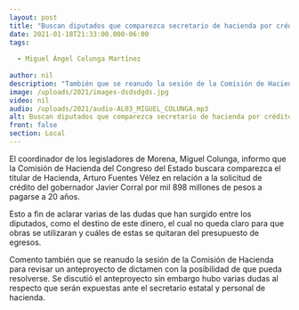 ```yaml
---
layout: post
title: "Buscan diputados que comparezca secretario de hacienda por crédito del gobernador"
date: 2021-01-18T21:33:00.000-06:00
tags:
  
  - Miguel Ángel Colunga Martínez
  
author: nil
description: "También que se reanudo la sesión de la Comisión de Hacienda para revisar un anteproyecto de dictamen "
image: /uploads/2021/images-dsdsdgds.jpg
video: nil
audio: /uploads/2021/audio-AL03_MIGUEL_COLUNGA.mp3
alt: Buscan diputados que comparezca secretario de hacienda por crédito del gobernador
front: false
section: Local
---
```


El coordinador de los legisladores de Morena, Miguel Colunga, informo que la Comisión de Hacienda del Congreso del Estado buscara comparezca el titular de Hacienda, Arturo Fuentes Vélez en relación a la solicitud de crédito del gobernador Javier Corral por mil 898 millones de pesos a pagarse a 20 años.
 
Esto a fin de aclarar varias de las dudas que han surgido entre los diputados, como el destino de este dinero, el cual no queda claro para que obras se utilizaran  y cuáles de estas se quitaran del presupuesto de egresos.

Comento también que se reanudo la sesión de la Comisión de Hacienda para revisar un anteproyecto de dictamen con la posibilidad de que pueda resolverse. Se discutió el anteproyecto sin embargo hubo varias dudas al respecto que serán expuestas ante el secretario estatal y personal de hacienda.